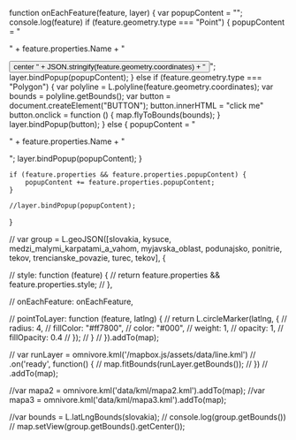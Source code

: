function onEachFeature(feature, layer) {
    var popupContent = "";
    console.log(feature)
    if (feature.geometry.type === "Point") {
        popupContent = "<p>" + feature.properties.Name + "</p><button onclick='map.flyTo(L.latLng(" + feature.geometry.coordinates[1] + "," + feature.geometry.coordinates[0] + ")," + PLACE_ZOOM_LEVEL + ")'>center " + JSON.stringify(feature.geometry.coordinates) + "</button>";
        layer.bindPopup(popupContent);
    } else if (feature.geometry.type === "Polygon") {
        var polyline = L.polyline(feature.geometry.coordinates);
        var bounds = polyline.getBounds();
        var button = document.createElement("BUTTON");
        button.innerHTML = "click me"
        button.onclick = function () {
            map.flyToBounds(bounds);
        }
        layer.bindPopup(button);
    } else {
        popupContent = "<p>" + feature.properties.Name + "</p>";
        layer.bindPopup(popupContent);
    }

    if (feature.properties && feature.properties.popupContent) {
        popupContent += feature.properties.popupContent;
    }

    //layer.bindPopup(popupContent);
}



// var group = L.geoJSON([slovakia, kysuce, medzi_malymi_karpatami_a_vahom, myjavska_oblast, podunajsko, ponitrie, tekov, trencianske_povazie, turec, tekov], {

//     style: function (feature) {
//         return feature.properties && feature.properties.style;
//     },

//     onEachFeature: onEachFeature,

//     pointToLayer: function (feature, latlng) {
//         return L.circleMarker(latlng, {
//             radius: 4,
//             fillColor: "#ff7800",
//             color: "#000",
//             weight: 1,
//             opacity: 1,
//             fillOpacity: 0.4
//         });
//     }
// }).addTo(map);

// var runLayer = omnivore.kml('/mapbox.js/assets/data/line.kml')
//     .on('ready', function() {
//         map.fitBounds(runLayer.getBounds());
//     })
//     .addTo(map);

//var mapa2 = omnivore.kml('data/kml/mapa2.kml').addTo(map);
//var mapa3 = omnivore.kml('data/kml/mapa3.kml').addTo(map);

//var bounds = L.latLngBounds(slovakia);
// console.log(group.getBounds())
// map.setView(group.getBounds().getCenter());